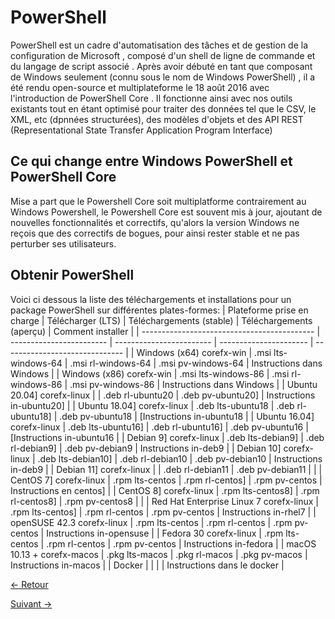 # PowerShell

PowerShell est un cadre d'automatisation des tâches et de gestion de la configuration de Microsoft , composé d'un shell de ligne de commande et du langage de script associé . Après avoir débuté en tant que composant de Windows seulement (connu sous le nom de Windows PowerShell) , il a été rendu open-source et multiplateforme le 18 août 2016 avec l'introduction de PowerShell Core . Il fonctionne ainsi avec nos outils existants tout en étant optimisé pour traiter des données tel que le CSV, le XML, etc (dpnnées structurées), des modèles d'objets et des API REST (Representational State Transfer Application Program Interface)

## Ce qui change entre Windows PowerShell et PowerShell Core

Mise a part que le Powershell Core soit multiplatforme contrairement au Windows Powershell, le Powershell Core est souvent mis à jour, ajoutant de nouvelles fonctionnalités et correctifs, qu'alors la version Windows ne reçois que des correctifs de bogues, pour ainsi rester stable et ne pas perturber ses utilisateurs.


## Obtenir PowerShell

Voici ci dessous la liste des téléchargements et installations pour un package PowerShell sur différentes plates-formes:
| Plateforme prise en charge | Télécharger (LTS) | Téléchargements (stable) | Téléchargements (aperçu) | Comment installer |
| ------------------------------------------- | ------------------------ | ------------------------ | ---------------------- | ------------------------------ |
| Windows (x64) corefx-win | .msi lts-windows-64 | .msi rl-windows-64 | .msi pv-windows-64 | Instructions dans Windows |
| Windows (x86) corefx-win | .msi lts-windows-86 | .msi rl-windows-86 | .msi pv-windows-86 | Instructions dans Windows |
| Ubuntu 20.04] corefx-linux | | .deb rl-ubuntu20 | .deb pv-ubuntu20] | Instructions in-ubuntu20] |
| Ubuntu 18.04] corefx-linux | .deb lts-ubuntu18 | .deb rl-ubuntu18] | .deb pv-ubuntu18 | [Instructions in-ubuntu18 |
| Ubuntu 16.04] corefx-linux | .deb lts-ubuntu16] | .deb rl-ubuntu16] | .deb pv-ubuntu16 | [Instructions in-ubuntu16 |
| Debian 9] corefx-linux | .deb lts-debian9] | .deb rl-debian9] | .deb pv-debian9 | Instructions in-deb9 |
| Debian 10] corefx-linux | .deb lts-debian10] | .deb rl-debian10 | .deb pv-debian10 | Instructions in-deb9 |
| Debian 11] corefx-linux | | .deb rl-debian11 | .deb pv-debian11 | |
| CentOS 7] corefx-linux | .rpm lts-centos | .rpm rl-centos] | .rpm pv-centos | Instructions en centos] |
| CentOS 8] corefx-linux | .rpm lts-centos8] | .rpm rl-centos8] | .rpm pv-centos8 | |
| Red Hat Enterprise Linux 7 corefx-linux | .rpm lts-centos] | .rpm rl-centos | .rpm pv-centos | Instructions in-rhel7 |
| openSUSE 42.3 corefx-linux | .rpm lts-centos | .rpm rl-centos | .rpm pv-centos | Instructions in-opensuse |
| Fedora 30 corefx-linux | .rpm lts-centos | .rpm rl-centos | .rpm pv-centos | Instructions in-fedora |
| macOS 10.13 + corefx-macos | .pkg lts-macos | .pkg rl-macos | .pkg pv-macos | Instructions in-macos |
| Docker | | | | Instructions dans le docker |

[← Retour](https://github.com/mveron13/cours.linux/blob/main/README.md)


[Suivant →](https://github.com/mveron13/cours.linux/blob/main/powershell/Histoire.md)
